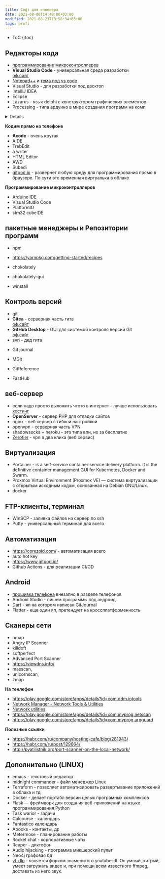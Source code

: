```yaml
---
title: Софт для инженера
date: 2021-08-06T14:48:00+03:00
modified: 2021-08-23T13:58:34+03:00
tags: profi
---
```


- ToC
{:toc}





## Редакторы кода
- [программирование микроконтроллеров](#программирование-микроконтроллеров)
- **Visual Studio Code** - универсальная среда разработки  
  [оф.сайт](https://code.visualstudio.com/)
- [Notepad++](https://notepad-plus-plus.org/) и [тема под vs code](https://github.com/hellon8/VS2019-Dark-Npp)
- Visual Studio - для разработки под десктоп
- IntelliJ IDEA
- Eclipse
- Lazarus - язык delphi с конструктором графических элементов
- Processing - типа ардуино в мире создания программ на комп
<details markdown="1">
- Visual basic studio
</details>

**Кодим прямо на телефоне**
- **Acode** - очень крутая
- AIDE
- TrebEdit
- a writer
- HTML Editor
- AWD
- Subedi
- [gitpod.io](https://www.gitpod.io/) - развернет любую среду для программирования прямо в браузере. По сути это временная виртуалька в облаке


**Программирование микроконтроллеров**
- Arduino IDE
- Visual Studio Code
- PlatformIO
- stm32 cubeIDE

## пакетные менеджеры и Репозитории программ
- npm
- <https://yarnpkg.com/getting-started/recipes>

- chokolately
- chokolately-gui
- winstall


## Контроль версий
- git
- **Gitea** - серверная часть гита<br>
  [оф.сайт](#)
- **GitHub Desktop** - GUI для системой контроля версий Git  
  [оф.сайт](#)
- svn - дед гита
* Git journal

* MGit
* GitReference
* FastHub

## веб-сервер
- если надо просто выложить чтото в интернет - лучше использовать [хостинг](../coding/hosting.md)
- **OpenServer** - сервер PHP для отладки сайтов  
- nginx - веб сервер с гибкой настройкой
- openvpn - серверная часть VPN
- shadowsocks + heroku - это типа впн, но за бесплатно
- [Zerotier](https://www.zerotier.com) - vpn в два клика (веб сервис)

## Виртуализация
- Portainer - is a self-service container service delivery platform. It is the definitive container management GUI for Kubernetes, Docker and Swarm.
- Proxmox Virtual Environment (Proxmox VE) — система виртуализации с открытым исходным кодом, основанная на Debian GNU/Linux.
- docker


## FTP-клиенты, терминал
- WinSCP - заливка файлов на сервер по ssh
- Putty - универсальный терминал для всего

## Автоматизация
- <https://corezoid.com/> - автоматизация всего
- auto hot key
- <https://www.gitpod.io/>
- Github Actions - для реализации CI/CD

## Android
- [прошивка телефона](./android) внезапно в разделе телефонов
- Android Studio - пишем программы под андроид
- Dart - яп на котором написан GitJournal
- Flatter - еще один яп, претендует на кроссплатформенность




## Сканеры сети

- nmap
- Angry IP Scanner
- killdoft
- softperfect
- Advanced Port Scanner
- <https://viewdns.info/>
- masscan, 
- unicornscan, 
- zmap

**На тенлефон**
- <https://play.google.com/store/apps/details?id=com.ddm.iptools>
- [Network Manager - Network Tools & Utilities](https://4pda.to/forum/index.php?showtopic=931360&st=80)
- [Network utilities](https://4pda.to/forum/index.php?showtopic=608346)
- <https://play.google.com/store/apps/details?id=com.myprog.netscan>
- <https://play.google.com/store/apps/details?id=com.myprog.arpguard>

**Полезные ссылки**
- <https://habr.com/ru/company/hosting-cafe/blog/281943/>
- <https://habr.com/ru/post/129664/>
- <http://pyatilistnik.org/port-scanner-on-the-local-network/>




  
  
  
  
  
  





## Дополнительно (LINUX)
- emacs - текстовый редактор
- midnight commander - файл менеджер Linux
- Terraform - позволяет автоматизировать развертывание приложений в облака и тд
- Docker - делает портабл версии целых програмных комплексов
- Flask — фреймворк для создания веб-приложений на языке программирования Python
- Task warior - задачи
- Calcourse - календарь
- Fantastico календарь
- Abooks - контакты, др
- Metermose - планирование работы
- Rocket chat - корпоративные чаты
- Reaper - диктофон
- Audio hijacking - программа микшерский пульт
- Neo4j графовая бд
- [yt-dlp](https://github.com/yt-dlp/yt-dlp) - является форком знаменитого youtube-dl. Он умный, хитрый, умеет загружать видео и, при помощи всем известного ffmpeg, доставать из него звук.



